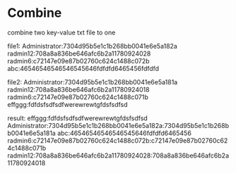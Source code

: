 # Combine
combine two key-value txt file to one 


file1:
Administrator:7304d95b5e1c1b268bb0041e6e5a182a
radmin12:708a8a836be646afc6b2a11780924028
radmin6:c72147e09e87b02760c624c1488c072b
abc:46546546546546545646fdfdfd6465456fdfdfd

file2:
Administrator:7304d95b5e1c1b268bb0041e6e5a181a
radmin12:708a8a836be646afc6b2a11780924018
radmin6:c72147e09e87b02760c624c1488c071b
effggg:fdfdsfsdfsdfwerewrewtgfdsfsdfsd


result:
effggg:fdfdsfsdfsdfwerewrewtgfdsfsdfsd
Administrator:7304d95b5e1c1b268bb0041e6e5a182a:7304d95b5e1c1b268bb0041e6e5a181a
abc:46546546546546545646fdfdfd6465456
radmin6:c72147e09e87b02760c624c1488c072b:c72147e09e87b02760c624c1488c071b
radmin12:708a8a836be646afc6b2a11780924028:708a8a836be646afc6b2a11780924018

